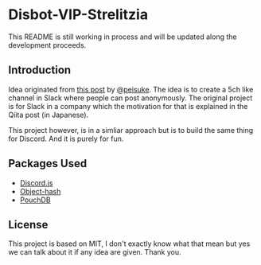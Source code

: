 # Disbot-VIP-Strelitzia

This README is still working in process and will be updated along the development proceeds.

## Introduction

Idea originated from [this post](https://qiita.com/peisuke/items/80984db8b47cd8243019) by [@peisuke](https://github.com/peisuke). The idea is to create a 5ch like channel in Slack where people can post anonymously. The original project is for Slack in a company which the motivation for that is explained in the Qiita post (in Japanese).

This project however, is in a simliar approach but is to build the same thing for Discord. And it is purely for fun.

## Packages Used

- [Discord.js](https://discord.js.org/)
- [Object-hash](https://github.com/puleos/object-hash)
- [PouchDB](https://pouchdb.com/)

## License

This project is based on MIT, I don't exactly know what that mean but yes we can talk about it if any idea are given. Thank you.
